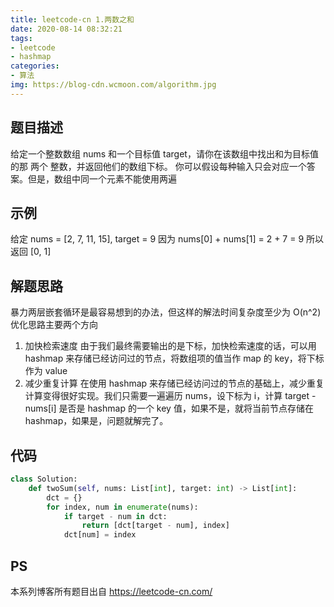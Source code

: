 ```yaml
---
title: leetcode-cn 1.两数之和
date: 2020-08-14 08:32:21
tags:
- leetcode
- hashmap
categories:
- 算法
img: https://blog-cdn.wcmoon.com/algorithm.jpg
---
```


## 题目描述

给定一个整数数组 nums 和一个目标值 target，请你在该数组中找出和为目标值的那 两个 整数，并返回他们的数组下标。
你可以假设每种输入只会对应一个答案。但是，数组中同一个元素不能使用两遍

## 示例

给定 nums = [2, 7, 11, 15], target = 9
因为 nums[0] + nums[1] = 2 + 7 = 9
所以返回 [0, 1]

## 解题思路
暴力两层嵌套循环是最容易想到的办法，但这样的解法时间复杂度至少为 O(n^2)
优化思路主要两个方向
1. 加快检索速度
由于我们最终需要输出的是下标，加快检索速度的话，可以用 hashmap 来存储已经访问过的节点，将数组项的值当作 map 的 key，将下标作为 value
2. 减少重复计算
在使用 hashmap 来存储已经访问过的节点的基础上，减少重复计算变得很好实现。我们只需要一遍遍历 nums，设下标为 i，计算 target - nums[i] 是否是 hashmap 的一个 key 值，如果不是，就将当前节点存储在 hashmap，如果是，问题就解完了。

## 代码
```python
class Solution:
    def twoSum(self, nums: List[int], target: int) -> List[int]:
        dct = {}
        for index, num in enumerate(nums):
            if target - num in dct:
                return [dct[target - num], index]
            dct[num] = index
```

## PS
本系列博客所有题目出自 https://leetcode-cn.com/
